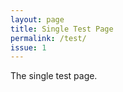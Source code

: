 ```yaml
---
layout: page
title: Single Test Page
permalink: /test/
issue: 1
---
```

<link href="{{ site.baseurl }}/css/style.css" rel="stylesheet" type="text/css">
The single test page.
<div id="comments_form"></div>
<div id="comments"></div>
<script src="https://code.jquery.com/jquery-3.3.1.min.js" integrity="sha256-FgpCb/KJQlLNfOu91ta32o/NMZxltwRo8QtmkMRdAu8=" crossorigin="anonymous"></script>
<script src="https://cdnjs.cloudflare.com/ajax/libs/showdown/1.8.6/showdown.min.js"></script>
<script src="{{ site.baseurl }}/js/comment.js"></script>
<script src="{{ site.baseurl }}/js/util.js"></script>
<script src="{{ site.baseurl }}/js/gh-emoji.min.js"></script>
<script type="text/javascript">
GithubComments.Init("JiYouMCC", "github-comments", "ca1f2f2f0b71983065c5", "48f6a24d710cc1012011fce5824f89a26fc49970", function(){
	Util.showComments({{ page.issue }});
});
</script>